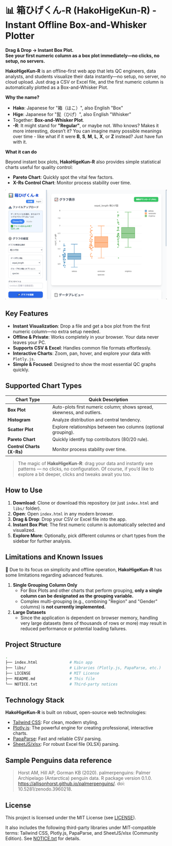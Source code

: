 # 📊 箱ひげくん-R (HakoHigeKun-R) - Instant Offline Box-and-Whisker Plotter

**Drag & Drop → Instant Box Plot.**  
**See your first numeric column as a box plot immediately—no clicks, no setup, no servers.**

**HakoHigeKun-R** is an offline-first web app that lets QC engineers, data analysts, and students visualize their data instantly—no setup, no server, no cloud upload. Just drag a CSV or Excel file, and the first numeric column is automatically plotted as a Box-and-Whisker Plot.

**Why the name?**

- **Hako**: Japanese for "箱（はこ）", also English "Box"  
- **Hige**: Japanese for "髭（ひげ）", also English "Whisker"  
- Together: **Box-and-Whisker Plot**.  
- **-R**: It might stand for **"Regular"**, or maybe not. Who knows?  Makes it more interesting, doesn’t it? You can imagine many possible meanings over time - like what if it were **B**, **S**, **M**, **L**, **X**, or **Z** instead? Just have fun with it.

**What it can do**

Beyond instant box plots, **HakoHigeKun-R** also provides simple statistical charts useful for quality control:  

- **Pareto Chart**: Quickly spot the vital few factors.  
- **X-Rs Control Chart**: Monitor process stability over time.

![HakoHigeKun-R's UI](img/img-ui.png)

## Key Features

- **Instant Visualization**: Drop a file and get a box plot from the first numeric column—no extra setup needed.
- **Offline & Private**: Works completely in your browser. Your data never leaves your PC.
- **Supports CSV & Excel**: Handles common file formats effortlessly.
- **Interactive Charts**: Zoom, pan, hover, and explore your data with `Plotly.js`.
- **Simple & Focused**: Designed to show the most essential QC graphs quickly.


## Supported Chart Types

| Chart Type | Quick Description |
| --- | --- |
| **Box Plot** | Auto-plots first numeric column; shows spread, skewness, and outliers. |
| **Histogram** | Analyze distribution and central tendency. |
| **Scatter Plot** | Explore relationships between two columns (optional grouping). |
| **Pareto Chart** | Quickly identify top contributors (80/20 rule). |
| **Control Charts (X-Rs)** | Monitor process stability over time. |

> The magic of **HakoHigeKun-R**: drag your data and instantly see patterns — no clicks, no configuration. Of course, if you’d like to explore a bit deeper, clicks and tweaks await you too.

## How to Use

1. **Download**: Clone or download this repository (or just `index.html` and `libs/` folder).
2. **Open**: Open `index.html` in any modern browser.
3. **Drag & Drop**: Drop your CSV or Excel file into the app.
4. **Instant Box Plot**: The first numeric column is automatically selected and visualized.
5. **Explore More**: Optionally, pick different columns or chart types from the sidebar for further analysis.

## Limitations and Known Issues

🚧 Due to its focus on simplicity and offline operation, **HakoHigeKun-R** has some limitations regarding advanced features.

1. **Single Grouping Column Only**
    * For Box Plots and other charts that perform grouping, **only a single column can be designated as the grouping variable.**
    * Complex multi-grouping (e.g., combining "Region" and "Gender" columns) is **not currently implemented.**
2. **Large Datasets**
    * Since the application is dependent on browser memory, handling very large datasets (tens of thousands of rows or more) may result in reduced performance or potential loading failures.

## Project Structure

```bash
.
├── index.html              # Main app
├── libs/                   # Libraries (Plotly.js, PapaParse, etc.)
├── LICENSE                 # MIT License
├── README.md               # This file
└── NOTICE.txt              # Third-party notices
```


## Technology Stack

**HakoHigeKun-R** is built on robust, open-source web technologies:

- [Tailwind CSS](https://tailwindcss.com/): For clean, modern styling.
- [Plotly.js](https://plotly.com/javascript/): The powerful engine for creating professional, interactive charts.
- [PapaParse](https://www.papaparse.com/): Fast and reliable CSV parsing.
- [SheetJS/xlsx](https://sheetjs.com/): For robust Excel file (XLSX) parsing.

## Sample Penguins data reference

> Horst AM, Hill AP, Gorman KB (2020). palmerpenguins: Palmer Archipelago (Antarctica) penguin data. R package version 0.1.0. https://allisonhorst.github.io/palmerpenguins/. doi: 10.5281/zenodo.3960218.

## License

This project is licensed under the MIT License (see [LICENSE](./LICENSE)).

It also includes the following third-party libraries under MIT-compatible terms:
Tailwind CSS, Plotly.js, PapaParse, and SheetJS/xlsx (Community Edition).
See [NOTICE.txt](./NOTICE.txt) for details.

